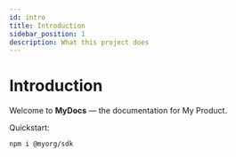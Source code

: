 ```yaml
---
id: intro
title: Introduction
sidebar_position: 1
description: What this project does
---
```


# Introduction

Welcome to **MyDocs** — the documentation for My Product.

Quickstart:
```bash
npm i @myorg/sdk
